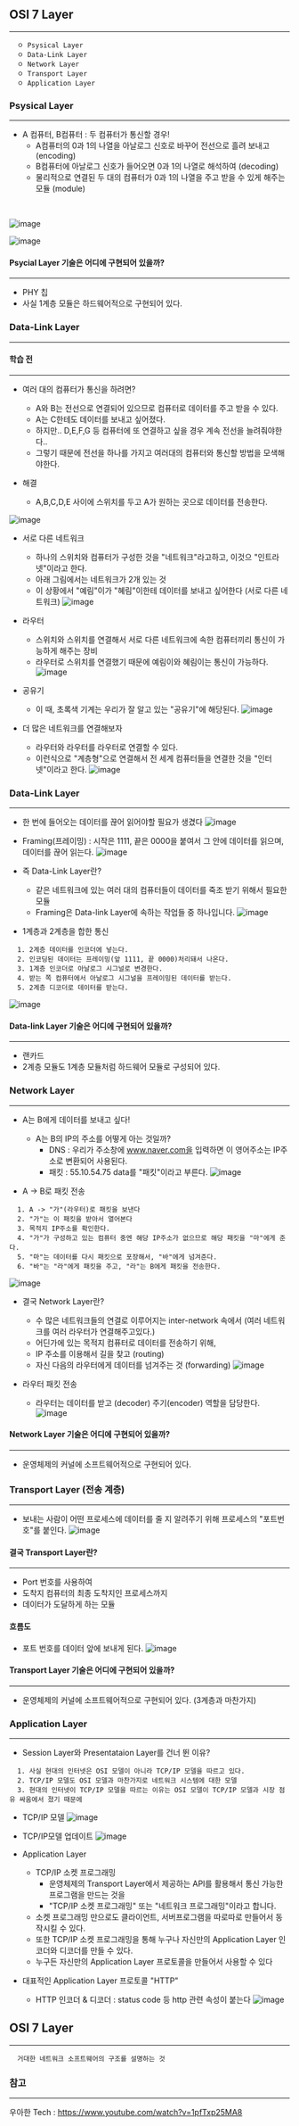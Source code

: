 ## OSI 7 Layer
---
```
  ㅇ Psysical Layer
  ㅇ Data-Link Layer
  ㅇ Network Layer
  ㅇ Transport Layer
  ㅇ Application Layer
```

### Psysical Layer
---
+ A 컴퓨터, B컴퓨터 : 두 컴퓨터가 통신할 경우!
  + A컴퓨터의 0과 1의 나열을 아날로그 신호로 바꾸어 전선으로 흘려 보내고 (encoding)
  + B컴퓨터에 아날로그 신호가 들어오면 0과 1의 나열로 해석하여 (decoding)
  + 물리적으로 연결된 두 대의 컴퓨터가 0과 1의 나열을 주고 받을 수 있게 해주는 모듈 (module)

<br/>

![image](https://user-images.githubusercontent.com/76584547/128634323-53ba745a-c5ac-4dbd-b684-25e2316350db.png)


![image](https://user-images.githubusercontent.com/76584547/128634238-7722cd2a-6c72-4c7e-b1a4-f30213b3c927.png)


#### Psycial Layer 기술은 어디에 구현되어 있을까?
---
  + PHY 칩
  + 사실 1계층 모듈은 하드웨어적으로 구현되어 있다.


### Data-Link Layer 
---

#### 학습 전
---
+ 여러 대의 컴퓨터가 통신을 하려면?
  + A와 B는 전선으로 연결되어 있으므로 컴퓨터로 데이터를 주고 받을 수 있다.
  + A는 C한테도 데이터를 보내고 싶어졌다.
  + 하지만.. D,E,F,G 등 컴퓨터에 또 연결하고 싶을 경우 계속 전선을 늘려줘야한다..
  + 그렇기 때문에 전선을 하나를 가지고 여러대의 컴퓨터와 통신할 방법을 모색해야한다.

+ 해결
  + A,B,C,D,E 사이에 스위치를 두고 A가 원하는 곳으로 데이터를 전송한다.

![image](https://user-images.githubusercontent.com/76584547/129146812-c854a3ca-c8b7-4a94-93e3-973699ec8d8d.png)

+ 서로 다른 네트워크 
  + 하나의 스위치와 컴퓨터가 구성한 것을 "네트워크"라고하고, 이것으 "인트라넷"이라고 한다.
  + 아래 그림에서는 네트워크가 2개 있는 것
  + 이 상황에서 "예림"이가 "혜림"이한테 데이터를 보내고 싶어한다 (서로 다른 네트워크)
![image](https://user-images.githubusercontent.com/76584547/129147150-3617be1f-0155-45a6-9ee2-0f079678afe6.png)

+ 라우터
  + 스위치와 스위치를 연결해서 서로 다른 네트워크에 속한 컴퓨터끼리 통신이 가능하게 해주는 장비
  + 라우터로 스위치를 연결했기 때문에 예림이와 혜림이는 통신이 가능하다.
![image](https://user-images.githubusercontent.com/76584547/129147407-533d5420-4b5a-430b-94f2-a1b35b228b6d.png)

+ 공유기
  + 이 때, 초록색 기계는 우리가 잘 알고 있는 "공유기"에 해당된다. 
![image](https://user-images.githubusercontent.com/76584547/129148032-65737a8c-9e64-446b-b01d-5b4921440c56.png)

+ 더 많은 네트워크를 연결해보자
  + 라우터와 라우터를 라우터로 연결할 수 있다.
  + 이런식으로 "계층형"으로 연결해서 전 세계 컴퓨터들을 연결한 것을 "인터넷"이라고 한다.
![image](https://user-images.githubusercontent.com/76584547/129148157-78c4bd84-66ed-4b90-a0c0-f625531e84e4.png)

 
### Data-Link Layer 
---
+ 한 번에 들어오는 데이터를 끊어 읽어야할 필요가 생겼다
![image](https://user-images.githubusercontent.com/76584547/129148886-20df78cc-b77a-4e75-99ff-7c8d6971596f.png)

+ Framing(프레이밍) : 시작은 1111, 끝은 0000을 붙여서 그 안에 데이터를 읽으며, 데이터를 끊어 읽는다.
![image](https://user-images.githubusercontent.com/76584547/129148948-9b777019-f69f-45c7-93e5-dade5aed003f.png)

+ 즉 Data-Link Layer란?
  + 같은 네트워크에 있는 여러 대의 컴퓨터들이 데이터를 죽조 받기 위해서 필요한 모듈
  + Framing은 Data-link Layer에 속하는 작업들 중 하나입니다.
  ![image](https://user-images.githubusercontent.com/76584547/129148820-f6fb990e-cda0-4469-bed9-13d5fbf29285.png)

+ 1계층과 2계층을 합한 통신
```
  1. 2계층 데이터를 인코더에 넣는다.
  2. 인코딩된 데이터는 프레이밍(앞 1111, 끝 0000)처리돼서 나온다.
  3. 1계층 인코더로 아날로그 시그널로 변경한다.
  4. 받는 쪽 컴퓨터에서 아날로그 시그널을 프레이밍된 데이터를 받는다.
  5. 2계층 디코더로 데이터를 받는다.
```
![image](https://user-images.githubusercontent.com/76584547/129149334-4cadd336-730a-4678-a275-490a695bb570.png)

#### Data-link Layer 기술은 어디에 구현되어 있을까?
---
+ 랜카드
+ 2계층 모듈도 1계층 모듈처럼 하드웨어 모듈로 구성되어 있다.

### Network Layer
---
+ A는 B에게 데이터를 보내고 싶다!
  + A는 B의 IP의 주소를 어떻게 아는 것일까?
    + DNS : 우리가 주소창에 www.naver.com을 입력하면 이 영어주소는 IP주소로 변환되어 사용된다.
    + 패킷 : 55.10.54.75 data를 "패킷"이라고 부른다.
![image](https://user-images.githubusercontent.com/76584547/129155491-3deab9de-5143-4249-bfc3-9fc8d5533f89.png)

+ A -> B로 패킷 전송
```
  1. A -> "가"(라우터)로 패킷을 보낸다
  2. "가"는 이 패킷을 받아서 열어본다
  3. 목적지 IP주소를 확인한다.
  4. "가"가 구성하고 있는 컴퓨터 중엔 해당 IP주소가 없으므로 해당 패킷을 "마"에게 준다.
  5. "마"는 데이터를 다시 패킷으로 포장해서, "바"에게 넘겨준다.
  6. "바"는 "라"에게 패킷을 주고, "라"는 B에게 패킷을 전송한다.
```
![image](https://user-images.githubusercontent.com/76584547/129156134-112a90eb-1db1-4b00-8ab7-827a5237a7cf.png)

+ 결국 Network Layer란?
  + 수 많은 네트워크들의 연결로 이루어지는 inter-network 속에서 (여러 네트워크를 여러 라우터가 연결해주고있다.)
  + 어딘가에 있는 목적지 컴퓨터로 데이터를 전송하기 위해,
  + IP 주소를 이용해서 길을 찾고 (routing)
  + 자신 다음의 라우터에게 데이터를 넘겨주는 것 (forwarding)
![image](https://user-images.githubusercontent.com/76584547/129157106-78d81fab-fa70-4ff6-88f0-41a5e5ab68be.png)

+ 라우터 패킷 전송
  + 라우터는 데이터를 받고 (decoder) 주기(encoder) 역할을 담당한다.
![image](https://user-images.githubusercontent.com/76584547/129157679-7b91954b-1be9-4506-802e-29ed810ae0dd.png)

#### Network Layer 기술은 어디에 구현되어 있을까?
---
+ 운영체제의 커널에 소프트웨어적으로 구현되어 있다.


### Transport Layer (전송 계층)
---
+ 보내는 사람이 어떤 프로세스에 데이터를 줄 지 알려주기 위해 프로세스의 "포트번호"를 붙인다.
![image](https://user-images.githubusercontent.com/76584547/129166983-8fb29a71-7baa-4d07-b536-18e94cfd4c1d.png)

#### 결국 Transport Layer란?
---
+ Port 번호를 사용하여
+ 도착지 컴퓨터의 최종 도착지인 프로세스까지
+ 데이터가 도달하게 하는 모듈

#### 흐름도
+ 포트 번호를 데이터 앞에 보내게 된다.
![image](https://user-images.githubusercontent.com/76584547/129167483-f62e2bce-d388-4b7c-917d-feb42d80cd87.png)


#### Transport Layer 기술은 어디에 구현되어 있을까?
---
+ 운영체제의 커널에 소프트웨어적으로 구현되어 있다. (3계층과 마찬가지)


### Application Layer
---
+ Session Layer와 Presentataion Layer를 건너 뛴 이유?
```
  1. 사실 현대의 인터넷은 OSI 모델이 아니라 TCP/IP 모델을 따르고 있다.
  2. TCP/IP 모델도 OSI 모델과 마찬가지로 네트워크 시스템에 대한 모델
  3. 현대의 인터넷이 TCP/IP 모델을 따르는 이유는 OSI 모델이 TCP/IP 모델과 시장 점유 싸움에서 졌기 때문에
```

+ TCP/IP 모델
![image](https://user-images.githubusercontent.com/76584547/129168307-54769434-338a-4cf6-9517-dc4b54678b32.png)

+ TCP/IP모델 업데이트
![image](https://user-images.githubusercontent.com/76584547/129170215-1027306f-24b0-4736-8343-555ef5669b52.png)

+ Application Layer
  + TCP/IP 소켓 프로그래밍
    + 운영체제의 Transport Layer에서 제공하는 API를 활용해서 통신 가능한 프로그램을 만드는 것을
    + "TCP/IP 소켓 프로그래밍" 또는 "네트워크 프로그래밍"이라고 합니다.
  + 소켓 프로그래밍 만으로도 클라이언트, 서버프로그램을 따로따로 만들어서 동작시킬 수 있다.
  + 또한 TCP/IP 소켓 프로그래밍을 통해 누구나 자신만의 Application Layer 인코더와 디코더를 만들 수 있다.
  + 누구든 자신만의 Application Layer 프로토콜을 만들어서 사용할 수 있다

+ 대표적인 Application Layer 프로토콜 "HTTP"
  + HTTP 인코더 & 디코더 : status code 등 http 관련 속성이 붙는다
![image](https://user-images.githubusercontent.com/76584547/129171071-78851e68-2c0d-49bf-a2a0-b7d91bc3221a.png)


## OSI 7 Layer
----
```
  거대한 네트워크 소프트웨어의 구조를 설명하는 것
```


### 참고 
---
우아한 Tech : https://www.youtube.com/watch?v=1pfTxp25MA8
